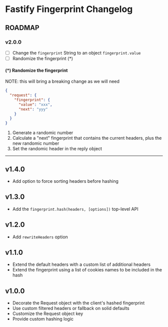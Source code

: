 # Fastify Fingerprint Changelog

## ROADMAP

### v2.0.0

- [ ] Change the `fingerprint` String to an object `fingerprint.value`
- [ ] Randomize the fingerprint (\*)

#### (\*) Randomize the fingerprint

NOTE: this will bring a breaking change as we will need

```json
{
  "request": {
    "fingerprint": {
      "value": "xxx",
      "next": "yyy"
    }
  }
}
```

1. Generate a randomic number
2. Calculate a "next" fingerprint that contains the current headers, plus the new randomic number
3. Set the randomic header in the reply object

---

## v1.4.0

- Add option to force sorting headers before hashing

## v1.3.0

- Add the `fingerprint.hash(headers, [options])` top-level API

## v1.2.0

- Add `rewriteHeaders` option

## v1.1.0

- Extend the default headers with a custom list of additional headers
- Extend the fingerprint using a list of cookies names to be included in the hash

## v1.0.0

- Decorate the Request object with the client's hashed fingerprint
- Use custom filtered headers or fallback on solid defaults
- Customize the Request object key
- Provide custom hashing logic
